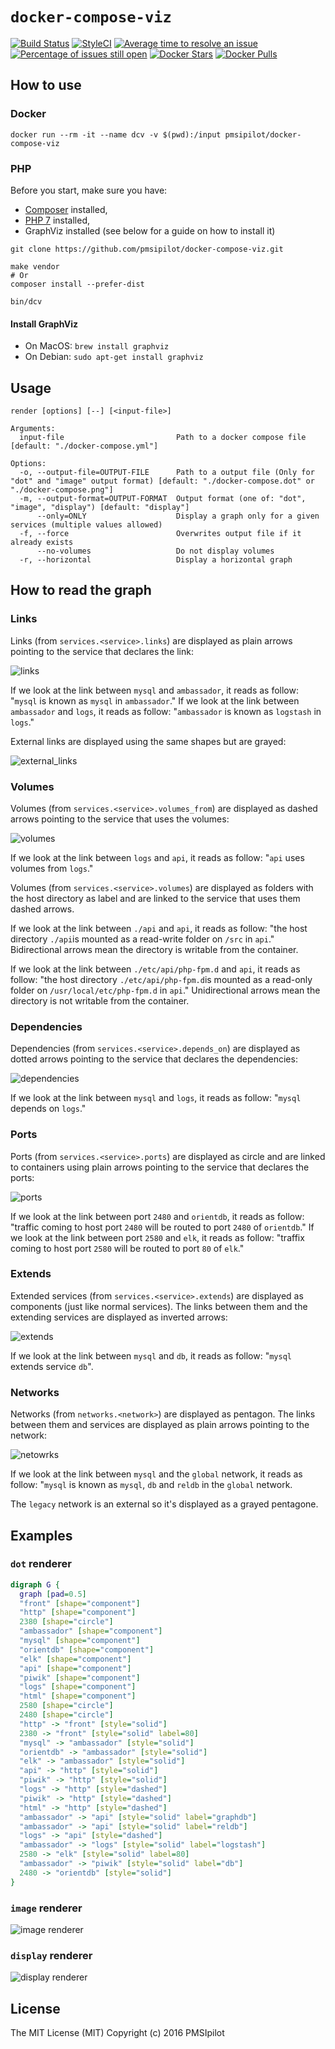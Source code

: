 # `docker-compose-viz` 

[![Build Status](https://img.shields.io/travis/pmsipilot/docker-compose-viz.svg?style=flat-square)](https://travis-ci.org/pmsipilot/docker-compose-viz)
[![StyleCI](https://styleci.io/repos/65026022/shield)](https://styleci.io/repos/65026022)
[![Average time to resolve an issue](http://isitmaintained.com/badge/resolution/pmsipilot/docker-compose-viz.svg)](http://isitmaintained.com/project/pmsipilot/docker-compose-viz "Average time to resolve an issue")
[![Percentage of issues still open](http://isitmaintained.com/badge/open/pmsipilot/docker-compose-viz.svg)](http://isitmaintained.com/project/pmsipilot/docker-compose-viz "Percentage of issues still open")
[![Docker Stars](https://img.shields.io/docker/stars/pmsipilot/docker-compose-viz.svg?style=flat)](https://hub.docker.com/r/pmsipilot/docker-compose-viz/)
[![Docker Pulls](https://img.shields.io/docker/pulls/pmsipilot/docker-compose-viz.svg?style=flat)](https://hub.docker.com/r/pmsipilot/docker-compose-viz/)

## How to use
     
### Docker

```
docker run --rm -it --name dcv -v $(pwd):/input pmsipilot/docker-compose-viz
```

### PHP

Before you start, make sure you have:

* [Composer](https://getcomposer.org/doc/00-intro.md#installation-linux-unix-osx) installed,
* [PHP 7](http://php.net/downloads.php#v7.0.9) installed,
* GraphViz installed (see below for a guide on how to install it)

```
git clone https://github.com/pmsipilot/docker-compose-viz.git

make vendor
# Or
composer install --prefer-dist 

bin/dcv
```

#### Install GraphViz

* On MacOS: `brew install graphviz`
* On Debian: `sudo apt-get install graphviz`

## Usage

```
render [options] [--] [<input-file>]

Arguments:
  input-file                         Path to a docker compose file [default: "./docker-compose.yml"]

Options:
  -o, --output-file=OUTPUT-FILE      Path to a output file (Only for "dot" and "image" output format) [default: "./docker-compose.dot" or "./docker-compose.png"]
  -m, --output-format=OUTPUT-FORMAT  Output format (one of: "dot", "image", "display") [default: "display"]
      --only=ONLY                    Display a graph only for a given services (multiple values allowed)
  -f, --force                        Overwrites output file if it already exists
      --no-volumes                   Do not display volumes
  -r, --horizontal                   Display a horizontal graph
```

## How to read the graph

### Links

Links (from `services.<service>.links`) are displayed as plain arrows pointing to the service that declares the link:

![links](resources/links.png)

If we look at the link between `mysql` and `ambassador`, it reads as follow: "`mysql` is known as `mysql` in `ambassador`."
If we look at the link between `ambassador` and `logs`, it reads as follow: "`ambassador` is known as `logstash` in `logs`."

External links are displayed using the same shapes but are grayed:

![external_links](resources/external_links.png)

### Volumes

Volumes (from `services.<service>.volumes_from`) are displayed as dashed arrows pointing to the service that uses the volumes:

![volumes](resources/volumes.png)

If we look at the link between `logs` and `api`, it reads as follow: "`api` uses volumes from `logs`."

Volumes (from `services.<service>.volumes`) are displayed as folders with the host directory as label and are linked to the service that uses them dashed arrows.

If we look at the link between `./api` and `api`, it reads as follow: "the host directory `./api`is mounted as a read-write folder on `/src` in `api`." Bidirectional arrows mean the directory is writable from the container.

If we look at the link between `./etc/api/php-fpm.d` and `api`, it reads as follow: "the host directory `./etc/api/php-fpm.d`is mounted as a read-only folder on `/usr/local/etc/php-fpm.d` in `api`." Unidirectional arrows mean the directory is not writable from the container.

### Dependencies

Dependencies (from `services.<service>.depends_on`) are displayed as dotted arrows pointing to the service that declares the dependencies:

![dependencies](resources/dependencies.png)

If we look at the link between `mysql` and `logs`, it reads as follow: "`mysql` depends on `logs`."

### Ports

Ports (from `services.<service>.ports`) are displayed as circle and are linked to containers using plain arrows pointing to the service that declares the ports:

![ports](resources/ports.png)

If we look at the link between port `2480` and `orientdb`, it reads as follow: "traffic coming to host port `2480` will be routed to port `2480` of `orientdb`."
If we look at the link between port `2580` and `elk`, it reads as follow: "traffix coming to host port `2580` will be routed to port `80` of `elk`."

### Extends

Extended services (from `services.<service>.extends`) are displayed as components (just like normal services). The links between them and the extending services are 
displayed as inverted arrows:

![extends](resources/extends.png)

If we look at the link between `mysql` and `db`, it reads as follow: "`mysql` extends  service `db`".

### Networks

Networks (from `networks.<network>`) are displayed as pentagon. The links between them and services are displayed as plain arrows pointing to the network:

![netowrks](resources/netowrks.png)

If we look at the link between `mysql` and the `global` network, it reads as follow: "`mysql` is known as `mysql`, `db` and `reldb` in the `global` network.

The `legacy` network is an external so it's displayed as a grayed pentagone.

## Examples

### `dot` renderer

```dot
digraph G {
  graph [pad=0.5]
  "front" [shape="component"]
  "http" [shape="component"]
  2380 [shape="circle"]
  "ambassador" [shape="component"]
  "mysql" [shape="component"]
  "orientdb" [shape="component"]
  "elk" [shape="component"]
  "api" [shape="component"]
  "piwik" [shape="component"]
  "logs" [shape="component"]
  "html" [shape="component"]
  2580 [shape="circle"]
  2480 [shape="circle"]
  "http" -> "front" [style="solid"]
  2380 -> "front" [style="solid" label=80]
  "mysql" -> "ambassador" [style="solid"]
  "orientdb" -> "ambassador" [style="solid"]
  "elk" -> "ambassador" [style="solid"]
  "api" -> "http" [style="solid"]
  "piwik" -> "http" [style="solid"]
  "logs" -> "http" [style="dashed"]
  "piwik" -> "http" [style="dashed"]
  "html" -> "http" [style="dashed"]
  "ambassador" -> "api" [style="solid" label="graphdb"]
  "ambassador" -> "api" [style="solid" label="reldb"]
  "logs" -> "api" [style="dashed"]
  "ambassador" -> "logs" [style="solid" label="logstash"]
  2580 -> "elk" [style="solid" label=80]
  "ambassador" -> "piwik" [style="solid" label="db"]
  2480 -> "orientdb" [style="solid"]
}
```

### `image` renderer

![image renderer](resources/image.png)

### `display` renderer

![display renderer](resources/display.png)

## License

The MIT License (MIT)
Copyright (c) 2016 PMSIpilot
